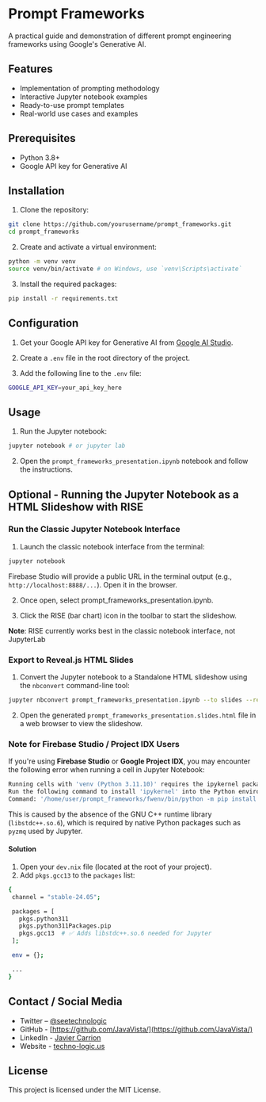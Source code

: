 # Prompt Frameworks

A practical guide and demonstration of different prompt engineering frameworks using Google's Generative AI.

## Features
- Implementation of prompting methodology
- Interactive Jupyter notebook examples
- Ready-to-use prompt templates
- Real-world use cases and examples

## Prerequisites
- Python 3.8+
- Google API key for Generative AI

## Installation

1. Clone the repository:
```bash
git clone https://github.com/yourusername/prompt_frameworks.git
cd prompt_frameworks
```

2. Create and activate a virtual environment:
```bash
python -m venv venv
source venv/bin/activate # on Windows, use `venv\Scripts\activate`
```
3. Install the required packages:
```bash
pip install -r requirements.txt
```
## Configuration

1. Get your Google API key for Generative AI from [Google AI Studio](https://aistudio.google.com/).

2. Create a `.env` file in the root directory of the project.

3. Add the following line to the `.env` file:
```bash
GOOGLE_API_KEY=your_api_key_here
```
## Usage
1. Run the Jupyter notebook:
```bash
jupyter notebook # or jupyter lab
```
2. Open the `prompt_frameworks_presentation.ipynb` notebook and follow the instructions.

## Optional - Running the Jupyter Notebook as a HTML Slideshow with RISE

### Run the Classic Jupyter Notebook Interface

1. Launch the classic notebook interface from the terminal:

```bash
jupyter notebook
```
Firebase Studio will provide a public URL in the terminal output (e.g., ```http://localhost:8888/...```). Open it in the browser.

2. Once open, select prompt_frameworks_presentation.ipynb.

3. Click the RISE (bar chart) icon in the toolbar to start the slideshow.

**Note**: RISE currently works best in the classic notebook interface, not JupyterLab

### Export to Reveal.js HTML Slides
1. Convert the Jupyter notebook to a Standalone HTML slideshow using the `nbconvert` command-line tool:

```bash
jupyter nbconvert prompt_frameworks_presentation.ipynb --to slides --reveal-prefix https://unpkg.com/reveal.js@5.1.0/ --output presentation.html
```
2. Open the generated `prompt_frameworks_presentation.slides.html` file in a web browser to view the slideshow.

### Note for Firebase Studio / Project IDX Users
If you're using **Firebase Studio** or **Google Project IDX**, you may encounter the following error when running a cell in Jupyter Notebook:

```bash
Running cells with 'venv (Python 3.11.10)' requires the ipykernel package.
Run the following command to install 'ipykernel' into the Python environment. 
Command: '/home/user/prompt_frameworks/fwenv/bin/python -m pip install ipykernel -U --force-reinstall'
```
This is caused by the absence of the GNU C++ runtime library (`libstdc++.so.6`), which is required by native Python packages such as `pyzmq` used by Jupyter.

#### Solution
1. Open your `dev.nix` file (located at the root of your project).
2. Add `pkgs.gcc13` to the `packages` list:

```bash
{
 channel = "stable-24.05";

 packages = [
   pkgs.python311
   pkgs.python311Packages.pip
   pkgs.gcc13  # ✅ Adds libstdc++.so.6 needed for Jupyter
 ];

 env = {};

 ...
}
```
## Contact / Social Media

- Twitter – [@seetechnologic](https://twitter.com/seetechnologic)
- GitHub - [https://github.com/JavaVista/](https://github.com/JavaVista/)
- LinkedIn - [Javier Carrion](https://www.linkedin.com/in/technologic)
- Website - [techno-logic.us](https://www.techno-logic.us)

## License
This project is licensed under the MIT License.